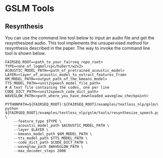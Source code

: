 # GSLM Tools

## Resynthesis
You can use the command line tool below to input an audio file and get the resynthesized audio. This tool implements the unsupervised method for resynthesis described in the paper. The way to invoke the command line tool is shown below.
```
FAIRSEQ_ROOT=<path_to_your_fairseq_repo_root>
TYPE=<one_of_logmel/cpc/hubert/w2v2>
ACOUSTIC_MODEL_PATH=<path_of_pretrained_acoustic_model>
LAYER=<layer_of_acoustic_model_to_extract_features_from>
KM_MODEL_PATH=<output_path_of_the_kmeans_model>
TTS_MODEL_PATH=<unit2speech_model_file_path>
# A text file containing the codes, one per line
CODE_DICT_PATH=<unit2speech_code_dict_path>
WAVEGLOW_PATH=<path_where_you_have_downloaded_waveglow_checkpoint>

PYTHONPATH=${FAIRSEQ_ROOT}:${FAIRSEQ_ROOT}/examples/textless_nlp/gslm/unit2speech python ${FAIRSEQ_ROOT}/examples/textless_nlp/gslm/tools/resynthesize_speech.py \
    --feature_type $TYPE \
    --acoustic_model_path $ACOUSTIC_MODEL_PATH \
    --layer $LAYER \
    --kmeans_model_path $KM_MODEL_PATH \
    --tts_model_path $TTS_MODEL_PATH \
    --code_dict_path $CODE_DICT_PATH \
    --waveglow_path $WAVEGLOW_PATH \
    --max_decoder_steps 2000
```
